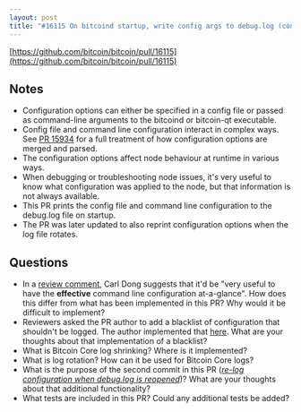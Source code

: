 ```yaml
---
layout: post
title: "#16115 On bitcoind startup, write config args to debug.log (config)"
---
```


[https://github.com/bitcoin/bitcoin/pull/16115](https://github.com/bitcoin/bitcoin/pull/16115)

## Notes

- Configuration options can either be specified in a config file or passed as command-line arguments to the bitcoind or bitcoin-qt executable.
- Config file and command line configuration interact in complex ways. See [PR 15934](https://github.com/bitcoin/bitcoin/pull/15934) for a full treatment of how configuration options are merged and parsed.
- The configuration options affect node behaviour at runtime in various ways.
- When debugging or troubleshooting node issues, it's very useful to know what configuration was applied to the node, but that information is not always available.
- This PR prints the config file and command line configuration to the debug.log file on startup.
- The PR was later updated to also reprint configuration options when the log file rotates.

## Questions

- In a [review comment](https://github.com/bitcoin/bitcoin/pull/16115#issuecomment-501310542), Carl Dong suggests that it'd be "very useful to have the **effective** command line configuration at-a-glance". How does this differ from what has been implemented in this PR? Why would it be difficult to implement?
- Reviewers asked the PR author to add a blacklist of configuration that shouldn't be logged. The author implemented that [here](https://github.com/bitcoin/bitcoin/pull/16115/files#diff-c9721a8bab21576f98fa79fda2715408R967). What are your thoughts about that implementation of a blacklist?
- What is Bitcoin Core log shrinking? Where is it implemented?
- What is log rotation? How can it be used for Bitcoin Core logs?
- What is the purpose of the second commit in this PR (_[re-log configuration when debug.log is reopened](https://github.com/bitcoin/bitcoin/pull/16115/commits/aac50df4187f92fc6254182354e1b135aa738fe7)_)? What are your thoughts about that additional functionality?
- What tests are included in this PR? Could any additional tests be added?
